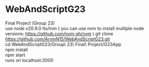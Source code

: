 # WebAndScriptG23
Final Project (Group 23)
<br>
use node v20.9.0 lts/iron ( you can use nvm to install multiple node versions: https://github.com/nvm-sh/nvm )
git clone https://github.com/ArvinN15/WebAndScriptG23.git
<br>
cd WebAndScriptG23/Group\ 23\ Final\ Project/G23App
<br>
npm install
<br>
npm start
<br>
runs on localhost:3000
